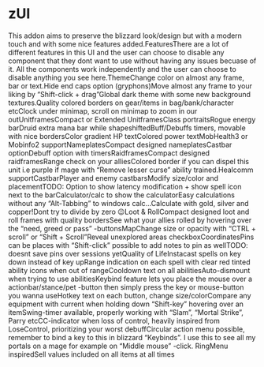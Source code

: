 # zUI

This addon aims to preserve the blizzard look/design but with a modern touch and with some nice features added.FeaturesThere are a lot of different features in this UI and the user can choose to disable any component that they dont want to use without having any issues becuase of it. All the components work independently and the user can choose to disable anything you see here.ThemeChange color on almost any frame, bar or text.Hide end caps option (gryphons)Move almost any frame to your liking by “Shift-click + drag”Global dark theme with some new background textures.Quality colored borders on gear/items in bag/bank/character etcClock under minimap, scroll on minimap to zoom in our outUnitframesCompact or Extended UnitframesClass portraitsRogue energy barDruid extra mana bar while shapeshiftedBuff/Debuffs timers, movable with nice bordersColor gradient HP textColored power textMobHealth3 or Mobinfo2 supportNameplatesCompact designed nameplatesCastbar optionDebuff option with timersRaidframesCompact designed raidframesRange check on your alliesColored border if you can dispel this unit i.e purple if mage with “Remove lesser curse” ability trained.Healcomm supportCastbarPlayer and enemy castbarsModify size/color and placementTODO: Option to show latency modification + show spell icon next to the barCalculator/calc to show the calculatorEasy calculations without any “Alt-Tabbing” to windows calc…Calculate with gold, silver and copper!Dont try to divide by zero 😉Loot & RollCompact designed loot and roll frames with quality bordersSee what your allies rolled by hovering over the “need, greed or pass” -buttonsMapChange size or opacity with “CTRL + scroll” or “Shift + Scroll”Reveal unexplored areas checkboxCoordinatesPins can be places with “Shift-click” possible to add notes to pin as wellTODO: doesnt save pins over sessions yetQuality of LifeInstacast spells on key down instead of key upRange indication on each spell with clear red tinted ability icons when out of rangeCooldown text on all abilitiesAuto-dismount when trying to use abilitiesKeybind feature lets you place the mouse over a actionbar/stance/pet -button then simply press the key or mouse-button you wanna useHotkey text on each button, change size/colorCompare any equipment with current when holding down “Shift-key” hovering over an itemSwing-timer available, properly working with “Slam”, “Mortal Strike”, Parry etcCC-indicator when loss of control, heavily inspired from LoseControl, prioritizing your worst debuffCircular action menu possible, remember to bind a key to this in blizzard “Keybinds”. I use this to see all my portals on a mage for example on “Middle mouse” -click. RingMenu inspiredSell values included on all items at all times
